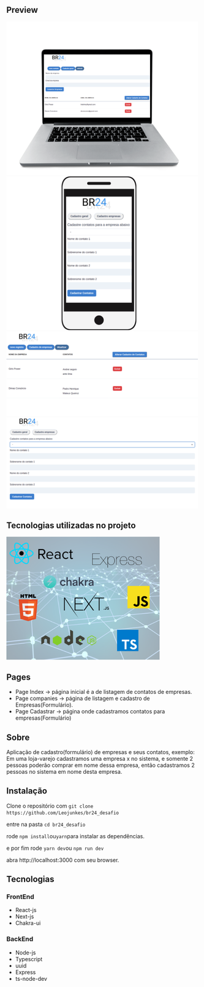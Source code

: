 ## Preview

<img width="500" src='public/imagens/pccadastrobr24.png'/>

<img width="500" src='public/imagens/cellcadastrobr24.png' />

<img width='500' src='public/imagens/cadastrobr24.png' />

<img width='500' src='public/imagens/cadastrobr241.png' />

## Tecnologias utilizadas no projeto

<img width="400" src="public/imagens/tecnologias.png" />

## Pages

- Page Index -> página inicial é a de listagem de contatos de empresas.
- Page companies -> página de listagem e cadastro de Empresas(Formulário).
- Page Cadastrar -> página onde cadastramos contatos para empresas(Formulário)


## Sobre

Aplicação de cadastro(formulário) de empresas e seus contatos, exemplo: Em uma loja-varejo cadastramos uma empresa x no sistema, e somente 2 pessoas poderão comprar em nome dessa empresa, então cadastramos 2 pessoas no sistema em nome desta empresa. 

## Instalação

Clone o repositório com ```git clone https://github.com/Leojunkes/br24_desafio```

entre na pasta ```cd br24_desafio```

rode ```npm install```ou```yarn```para instalar as dependências.

e por fim rode ```yarn dev```ou ```npm run dev```

abra http://localhost:3000 com seu browser.

## Tecnologias

### FrontEnd
- React-js
- Next-js
- Chakra-ui

### BackEnd
- Node-js
- Typescript
- uuid
- Express
- ts-node-dev







